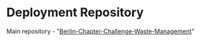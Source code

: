 # Deployment Repository

Main repository - "[Berlin-Chapter-Challenge-Waste-Management](https://github.com/OmdenaAI/Berlin-Chapter-Challenge-Waste-Management)"

